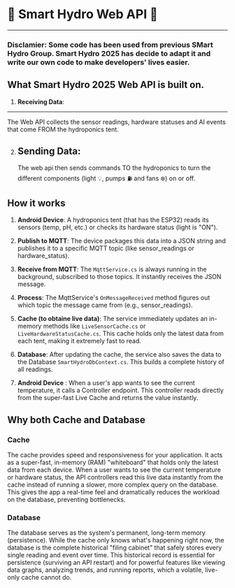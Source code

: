 # 🌿 Smart Hydro Web API 🌿
---
### Disclamier: Some code has been used from previous SMart Hydro Group. Smart Hydro 2025 has decide to adapt it and write our own code to make developers' lives easier.

## What Smart Hydro 2025 Web API is built on.

1. **Receiving Data**:
---

The Web API collects the sensor readings, hardware statuses and AI events that come FROM the hydroponics tent.

2. **Sending Data**:
   ---

   The web api then sends commands TO the hydroponics to turn the different components (light 💡, pumps ⛽ and fans ❄️) on or off.


## How it works

1. **Android Device**: A hydroponics tent (that has the ESP32) reads its sensors (temp, pH, etc.) or checks its hardware status (light is "ON").

2. **Publish to MQTT**: The device packages this data into a JSON string and publishes it to a specific MQTT topic (like sensor_readings or hardware_status).

3. **Receive from MQTT**: The ```MqttService.cs``` is always running in the background, subscribed to those topics. It instantly receives the JSON message.

4. **Process**: The MqttService's ```OnMessageReceived``` method figures out which topic the message came from (e.g., sensor_readings).

5. **Cache (to obtaine live data)**: The service immediately updates an in-memory methods like ```LiveSensorCache.cs``` or ```LiveHardwareStatusCache.cs```. This cache holds only the latest data from each tent, making it extremely fast to read.

6. **Database**: After updating the cache, the service also saves the data to the Database ```SmartHydroDbContext.cs```. This builds a complete history of all readings.

7. **Android Device** : When a user's app wants to see the current temperature, it calls a Controller endpoint. This controller reads directly from the super-fast Live Cache and returns the value instantly.

## Why both Cache and Database

### Cache
The cache provides speed and responsiveness for your application. It acts as a super-fast, in-memory (RAM) "whiteboard" that holds only the latest data from each device. When a user wants to see the current temperature or hardware status, the API controllers read this live data instantly from the cache instead of running a slower, more complex query on the database. This gives the app a real-time feel and dramatically reduces the workload on the database, preventing bottlenecks.


### Database
The database serves as the system's permanent, long-term memory (persistence). While the cache only knows what's happening right now, the database is the complete historical "filing cabinet" that safely stores every single reading and event over time. This historical record is essential for persistence (surviving an API restart) and for powerful features like viewing data graphs, analyzing trends, and running reports, which a volatile, live-only cache cannot do.
